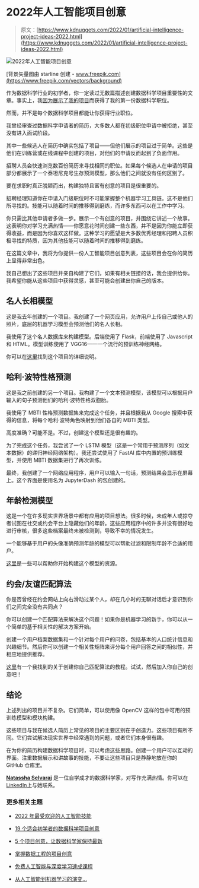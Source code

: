 # 2022年人工智能项目创意

> 原文：[https://www.kdnuggets.com/2022/01/artificial-intelligence-project-ideas-2022.html](https://www.kdnuggets.com/2022/01/artificial-intelligence-project-ideas-2022.html)

![2022年人工智能项目创意](../Images/efa1bfcb614a3d447734b689ad7d0cdf.png)

[背景矢量图由 starline 创建 - www.freepik.com](https://www.freepik.com/vectors/background)

作为数据科学行业的初学者，你一定读过无数篇描述创建数据科学项目重要性的文章。事实上，我[因为展示了我的项目](https://towardsdatascience.com/18-months-into-my-data-science-journey-dfd2fa2c8dc9)而获得了我的第一份数据科学职位。

然而，并不是每个数据科学项目都能让你获得行业职位。

我曾经审查过数据科学申请者的简历，大多数人都在初级职位申请中被拒绝，甚至没有进入面试阶段。

其中一些候选人在简历中确实包括了项目——但他们展示的项目过于简单。这些是他们在训练营或在线课程中创建的项目，对他们的申请反而起到了负面作用。

招聘人员会快速浏览数百份简历来寻找相同的职位。如果每个候选人在申请的项目部分都展示了一个泰坦尼克号生存预测模型，那么他们之间就没有任何区别了。

要在求职时真正脱颖而出，构建独特且富有创意的项目是很重要的。

招聘经理知道你在申请入门级职位时不可能掌握整个机器学习工具链。这不是他们所寻找的。技能可以随着时间的推移得到磨练，而许多东西可以在工作中学习。

你只需比其他申请者多做一步。展示一个有创意的项目，并围绕它讲述一个故事。这表明你对学习充满热情——你愿意花时间创建一些东西，并不是因为你能立即获得收益，而是因为你喜欢这样做。这种学习的愿望是大多数优秀经理和招聘人员积极寻找的特质，因为其他技能可以随着时间的推移得到磨练。

在这篇文章中，我将为你提供一份人工智能项目创意列表，这些项目会在你的简历上显得非常出色。

我自己想出了这些项目并亲自构建了它们，如果有相关链接的话，我会提供给你。我希望你能从这些项目中获得灵感，甚至可能会创建出你自己的版本。

## 名人长相模型

这是我去年创建的一个项目。我创建了一个网页应用，允许用户上传自己或他人的照片，底层的机器学习模型会预测他们的名人长相。

我使用了这个名人数据库来构建模型。后端使用了 Flask，前端使用了 Javascript 和 HTML。模型训练使用了 VGG16——一个流行的预训练神经网络。

你可以在[这里](https://towardsdatascience.com/a-complete-deep-learning-portfolio-project-9c5dc7f3f2ef)找到这个项目的详细说明。

## 哈利·波特性格预测

这是我之前创建的另一个项目。我构建了一个文本预测模型，该模型可以根据用户输入的句子预测他们的哈利·波特性格双胞胎。

我使用了 MBTI 性格预测数据集来完成这个任务，并且根据我从 Google 搜索中获得的信息，将每个哈利·波特角色映射到他们各自的 MBTI 类型。

高度准确？可能不是。不过，创建这个模型还是很有趣的。

为了完成这个任务，我尝试了一个 LSTM 模型（这是一个常用于预测序列（如文本数据）的递归神经网络架构）。我还尝试使用了 FastAI 库中内置的预训练模型，并使用 MBTI 数据集进行了再次训练。

最终，我创建了一个网络应用程序，用户可以输入一句话，预测结果会显示在屏幕上。这个界面是使用名为 JupyterDash 的包创建的。

## 年龄检测模型

这是一个在许多现实世界场景中都有应用的项目想法。很多时候，未成年人或掠夺者试图在社交或约会平台上隐藏他们的年龄。这些应用程序中的许多并没有很好地进行审核，很多这些档案最终未被检测到，导致不幸的情况发生。

一个能够基于用户的头像准确预测年龄的模型可以帮助过滤和限制年龄不合适的用户。

[这里](https://www.thepythoncode.com/article/predict-age-using-opencv)是一些可以帮助你开始构建这个模型的资源。

## 约会/友谊匹配算法

你是否曾经在约会网站上向右滑动过某个人，却在几小时的无聊对话后才意识到你们之间完全没有共同点？

你可以创建一个匹配算法来解决这个问题！如果你是机器学习的新手，你可以从一个简单的基于相关性的解决方案开始。

创建一个用户档案数据集和一个针对每个用户的问卷，包括基本的人口统计信息和兴趣细节。然后你可以创建一个相关性矩阵来评分每个用户回答之间的相似性，并相应地提供推荐。

[这里](https://towardsdatascience.com/how-i-built-my-own-dating-app-algorithm-2f6def15feb1)有一个我找到的关于创建你自己匹配算法的教程。试试，然后加入你自己的创意吧！

## 结论

上述列出的项目并不复杂。它们简单，可以使用像 OpenCV 这样的包中可用的预训练模型和模块构建。

这些项目与我在候选人简历上常见的项目的主要区别在于创造力。这些项目有所不同。它们尝试解决现实世界中经常遇到的问题，或者它们本身很有趣。

在为你的简历构建数据科学项目时，可以考虑这些思路。创建一个用户可以互动的界面。注重数据展示和讲故事的技能，不要让这些项目只是静静地放在你的 GitHub 仓库里。

**[Natassha Selvaraj](https://www.natasshaselvaraj.com/)** 是一位自学成才的数据科学家，对写作充满热情。你可以在[LinkedIn](https://www.linkedin.com/in/natassha-selvaraj-33430717a/)上与她联系。

### 更多相关主题

+   [2022 年最受欢迎的人工智能技能](https://www.kdnuggets.com/2022/08/indemand-artificial-intelligence-skills-learn-2022.html)

+   [19 个适合初学者的数据科学项目创意](https://www.kdnuggets.com/2021/11/19-data-science-project-ideas-beginners.html)

+   [5 个项目创意，让数据科学家保持最新](https://www.kdnuggets.com/2022/07/5-project-ideas-stay-uptodate-data-scientist.html)

+   [掌握数据工程的项目创意](https://www.kdnuggets.com/project-ideas-to-master-data-engineering)

+   [免费人工智能与深度学习速成课程](https://www.kdnuggets.com/2022/07/free-artificial-intelligence-deep-learning-crash-course.html)

+   [从人工智能到机器学习的演变…](https://www.kdnuggets.com/2022/08/evolution-artificial-intelligence-machine-learning-data-science.html)
